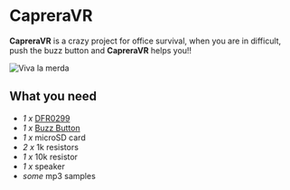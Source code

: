 # CapreraVR

**CapreraVR** is a crazy project for office survival, when you are in difficult, push the buzz button and **CapreraVR** helps you!!

![Viva la merda](http://www.serialminds.com/wp-content/uploads/2016/03/viva-la-merda.gif)


## What you need

 - *1 x* [DFR0299](http://www.dfrobot.com/wiki/index.php/DFPlayer_Mini_SKU:DFR0299)
 - *1 x* [Buzz Button](http://it.aliexpress.com/item/1PC-LED-Light-60MM-Big-Round-Arcade-Video-Game-Player-Push-Button-Switch-Red-Plunger-Size/32645265359.html?spm=2114.010208.3.2.ZYiLMY&ws_ab_test=searchweb201556_8,searchweb201602_5_10037_10017_507_10032_10040,searchweb201603_11&btsid=7302a0a2-d112-4986-8db3-a1ec4cc416b6)
 - *1 x* microSD card
 - *2 x* 1k resistors
 - *1 x* 10k resistor
 - *1 x* speaker
 - *some* mp3 samples
 
